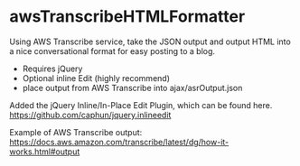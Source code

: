 # awsTranscribeHTMLFormatter
Using AWS Transcribe service, take the JSON output and output HTML into a nice conversational format for easy posting to a blog.

* Requires jQuery
* Optional inline Edit (highly recommend)
* place output from AWS Transcribe into ajax/asrOutput.json

Added the jQuery Inline/In-Place Edit Plugin, which can be found here. https://github.com/caphun/jquery.inlineedit

Example of AWS Transcribe output:
https://docs.aws.amazon.com/transcribe/latest/dg/how-it-works.html#output
